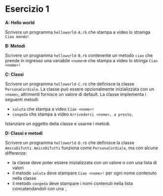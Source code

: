 # Esercizio 1

**A: Hello world**

Scrivere un programma `helloworld-A.rb` che stampa a video lo strainga `Ciao mondo!`

**B: Metodi**

Scrivere un programma `helloworld-B.rb` contenente un metodo `ciao` che prende in ingresso una variabile `<nome>`e che stampa a video lo stringa `Ciao <nome>!`

**C: Classi**

Scrivere un programma `helloworld-C.rb` che definisce la classe `PersonaCordiale`.
La classe può essere opzionalmente inizializzata con un `<nome>`, altrimenti fornisce un valore di default.
La classe implementa i seguenti metodi:
* `saluta` che stampa a video `Ciao <nome>!`
* `congeda` che stampa a video `Arrivederci <nome>, a presto.`

Istanziare un oggetto della classe e usarne i metodi. 

**D: Classi e metodi**

Scrivere un programma  `helloworld-D.rb` che definisce la classe `AmicoDiTutti`.
`AmicoDiTutti` funziona come `PersonaCordiale`, ma con alcune differenze:
* la classe deve poter essere inizializzata con un valore o con una lista di valori
* il metodo `saluta` deve stampare  `Ciao <nome>!` per ogni nome contenuto nella classe
* il metodo `congeda` deve stampare i nomi contenuti nella lista concatendandoli con una `,` 
